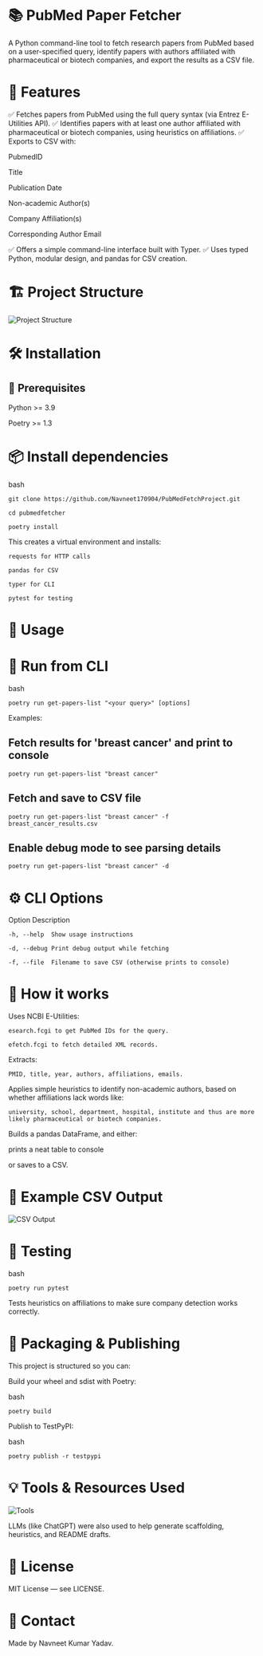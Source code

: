 # 📚 PubMed Paper Fetcher
A Python command-line tool to fetch research papers from PubMed based on a user-specified query, identify papers with authors affiliated with pharmaceutical or biotech companies, and export the results as a CSV file.

# 🚀 Features
✅ Fetches papers from PubMed using the full query syntax (via Entrez E-Utilities API).
✅ Identifies papers with at least one author affiliated with pharmaceutical or biotech companies, using heuristics on affiliations.
✅ Exports to CSV with:

PubmedID

Title

Publication Date

Non-academic Author(s)

Company Affiliation(s)

Corresponding Author Email

✅ Offers a simple command-line interface built with Typer.
✅ Uses typed Python, modular design, and pandas for CSV creation.

# 🏗 Project Structure

![Project Structure](assests/project_structure.png)


# 🛠 Installation
## 📌 Prerequisites
Python >= 3.9

Poetry >= 1.3

# 📦 Install dependencies
bash

    git clone https://github.com/Navneet170904/PubMedFetchProject.git

    cd pubmedfetcher
    
    poetry install

This creates a virtual environment and installs:

    requests for HTTP calls

    pandas for CSV

    typer for CLI

    pytest for testing

# 🚀 Usage
# 🎯 Run from CLI

bash

    poetry run get-papers-list "<your query>" [options]

Examples:

## Fetch results for 'breast cancer' and print to console
    
    poetry run get-papers-list "breast cancer"

## Fetch and save to CSV file

    poetry run get-papers-list "breast cancer" -f breast_cancer_results.csv

## Enable debug mode to see parsing details

    poetry run get-papers-list "breast cancer" -d

# ⚙ CLI Options
Option	Description

    -h, --help	Show usage instructions

    -d, --debug	Print debug output while fetching
    
    -f, --file	Filename to save CSV (otherwise prints to console)

# 🧠 How it works
Uses NCBI E-Utilities:

    esearch.fcgi to get PubMed IDs for the query.

    efetch.fcgi to fetch detailed XML records.

Extracts:

    PMID, title, year, authors, affiliations, emails.

Applies simple heuristics to identify non-academic authors, based on whether affiliations lack words like:

    university, school, department, hospital, institute and thus are more likely pharmaceutical or biotech companies.

Builds a pandas DataFrame, and either:

prints a neat table to console

or saves to a CSV.

# 📝 Example CSV Output

![CSV Output](assests/CSV_Example.png)


# 🧪 Testing
bash

    poetry run pytest

Tests heuristics on affiliations to make sure company detection works correctly.

# 🚀 Packaging & Publishing
This project is structured so you can:

Build your wheel and sdist with Poetry:

bash

    poetry build

Publish to TestPyPI:

bash

    poetry publish -r testpypi

# 💡 Tools & Resources Used

![Tools](assests/Tools.png)

LLMs (like ChatGPT) were also used to help generate scaffolding, heuristics, and README drafts.

# 📝 License
MIT License — see LICENSE.

# 👋 Contact
Made by Navneet Kumar Yadav.
